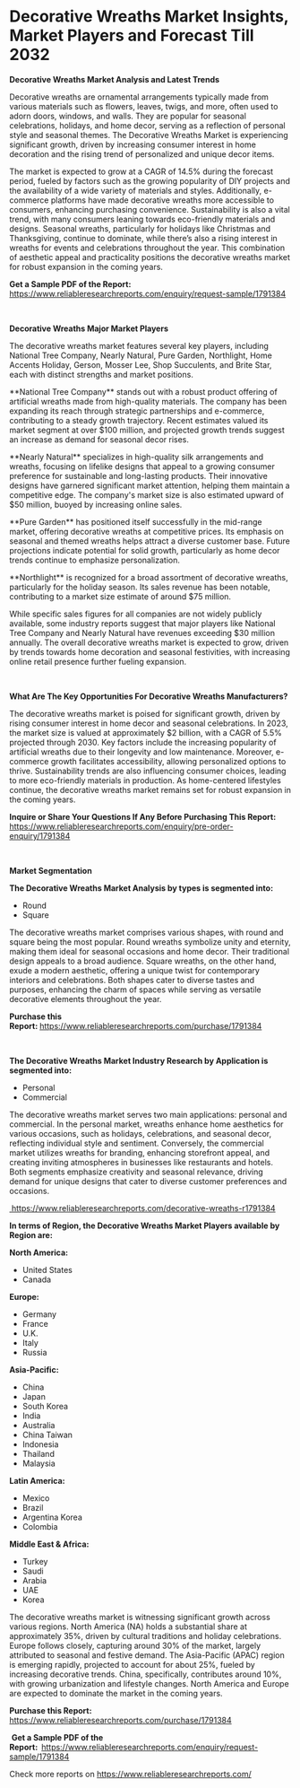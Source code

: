 <p><h1>Decorative Wreaths Market Insights, Market Players and Forecast Till 2032</h1></p><p><strong>Decorative Wreaths Market Analysis and Latest Trends</strong></p>
<p><p>Decorative wreaths are ornamental arrangements typically made from various materials such as flowers, leaves, twigs, and more, often used to adorn doors, windows, and walls. They are popular for seasonal celebrations, holidays, and home decor, serving as a reflection of personal style and seasonal themes. The Decorative Wreaths Market is experiencing significant growth, driven by increasing consumer interest in home decoration and the rising trend of personalized and unique decor items.</p><p>The market is expected to grow at a CAGR of 14.5% during the forecast period, fueled by factors such as the growing popularity of DIY projects and the availability of a wide variety of materials and styles. Additionally, e-commerce platforms have made decorative wreaths more accessible to consumers, enhancing purchasing convenience. Sustainability is also a vital trend, with many consumers leaning towards eco-friendly materials and designs. Seasonal wreaths, particularly for holidays like Christmas and Thanksgiving, continue to dominate, while there’s also a rising interest in wreaths for events and celebrations throughout the year. This combination of aesthetic appeal and practicality positions the decorative wreaths market for robust expansion in the coming years.</p></p>
<p><strong>Get a Sample PDF of the Report:&nbsp;</strong> <a href="https://www.reliableresearchreports.com/enquiry/request-sample/1791384?utm_campaign=2957&utm_medium=2&utm_source=Github&utm_content=ia&utm_term=04042025&utm_id=decorative-wreaths">https://www.reliableresearchreports.com/enquiry/request-sample/1791384</a></p>
<p>&nbsp;</p>
<p><strong>Decorative Wreaths Major Market Players</strong></p>
<p><p>The decorative wreaths market features several key players, including National Tree Company, Nearly Natural, Pure Garden, Northlight, Home Accents Holiday, Gerson, Mosser Lee, Shop Succulents, and Brite Star, each with distinct strengths and market positions.</p><p>**National Tree Company** stands out with a robust product offering of artificial wreaths made from high-quality materials. The company has been expanding its reach through strategic partnerships and e-commerce, contributing to a steady growth trajectory. Recent estimates valued its market segment at over $100 million, and projected growth trends suggest an increase as demand for seasonal decor rises.</p><p>**Nearly Natural** specializes in high-quality silk arrangements and wreaths, focusing on lifelike designs that appeal to a growing consumer preference for sustainable and long-lasting products. Their innovative designs have garnered significant market attention, helping them maintain a competitive edge. The company's market size is also estimated upward of $50 million, buoyed by increasing online sales.</p><p>**Pure Garden** has positioned itself successfully in the mid-range market, offering decorative wreaths at competitive prices. Its emphasis on seasonal and themed wreaths helps attract a diverse customer base. Future projections indicate potential for solid growth, particularly as home decor trends continue to emphasize personalization.</p><p>**Northlight** is recognized for a broad assortment of decorative wreaths, particularly for the holiday season. Its sales revenue has been notable, contributing to a market size estimate of around $75 million.</p><p>While specific sales figures for all companies are not widely publicly available, some industry reports suggest that major players like National Tree Company and Nearly Natural have revenues exceeding $30 million annually. The overall decorative wreaths market is expected to grow, driven by trends towards home decoration and seasonal festivities, with increasing online retail presence further fueling expansion.</p></p>
<p>&nbsp;</p>
<p><strong>What Are The Key Opportunities For Decorative Wreaths Manufacturers?</strong></p>
<p><p>The decorative wreaths market is poised for significant growth, driven by rising consumer interest in home decor and seasonal celebrations. In 2023, the market size is valued at approximately $2 billion, with a CAGR of 5.5% projected through 2030. Key factors include the increasing popularity of artificial wreaths due to their longevity and low maintenance. Moreover, e-commerce growth facilitates accessibility, allowing personalized options to thrive. Sustainability trends are also influencing consumer choices, leading to more eco-friendly materials in production. As home-centered lifestyles continue, the decorative wreaths market remains set for robust expansion in the coming years.</p></p>
<p><strong>Inquire or Share Your Questions If Any Before Purchasing This Report:</strong> <a href="https://www.reliableresearchreports.com/enquiry/pre-order-enquiry/1791384?utm_campaign=2957&utm_medium=2&utm_source=Github&utm_content=ia&utm_term=04042025&utm_id=decorative-wreaths">https://www.reliableresearchreports.com/enquiry/pre-order-enquiry/1791384</a></p>
<p>&nbsp;</p>
<p><strong>Market Segmentation</strong></p>
<p><strong>The Decorative Wreaths Market Analysis by types is segmented into:</strong></p>
<p><ul><li>Round</li><li>Square</li></ul></p>
<p><p>The decorative wreaths market comprises various shapes, with round and square being the most popular. Round wreaths symbolize unity and eternity, making them ideal for seasonal occasions and home decor. Their traditional design appeals to a broad audience. Square wreaths, on the other hand, exude a modern aesthetic, offering a unique twist for contemporary interiors and celebrations. Both shapes cater to diverse tastes and purposes, enhancing the charm of spaces while serving as versatile decorative elements throughout the year.</p></p>
<p><strong>Purchase this Report:&nbsp;</strong><a href="https://www.reliableresearchreports.com/purchase/1791384?utm_campaign=2957&utm_medium=2&utm_source=Github&utm_content=ia&utm_term=04042025&utm_id=decorative-wreaths">https://www.reliableresearchreports.com/purchase/1791384</a></p>
<p>&nbsp;</p>
<p><strong>The Decorative Wreaths Market Industry Research by Application is segmented into:</strong></p>
<p><ul><li>Personal</li><li>Commercial</li></ul></p>
<p><p>The decorative wreaths market serves two main applications: personal and commercial. In the personal market, wreaths enhance home aesthetics for various occasions, such as holidays, celebrations, and seasonal decor, reflecting individual style and sentiment. Conversely, the commercial market utilizes wreaths for branding, enhancing storefront appeal, and creating inviting atmospheres in businesses like restaurants and hotels. Both segments emphasize creativity and seasonal relevance, driving demand for unique designs that cater to diverse customer preferences and occasions.</p></p>
<p><a href="https://www.reliableresearchreports.com/decorative-wreaths-r1791384?utm_campaign=2957&utm_medium=2&utm_source=Github&utm_content=ia&utm_term=04042025&utm_id=decorative-wreaths">&nbsp;https://www.reliableresearchreports.com/decorative-wreaths-r1791384</a></p>
<p><strong>In terms of Region, the Decorative Wreaths Market Players available by Region are:</strong></p>
<p>
    <p> <strong> North America: </strong>
        <ul>
            <li>United States</li>
            <li>Canada</li>
        </ul>
        </p> 
    <p> <strong> Europe: </strong>
        <ul>
            <li>Germany</li>
            <li>France</li>
            <li>U.K.</li>
            <li>Italy</li>
            <li>Russia</li>
        </ul>
        </p> 
    <p> <strong> Asia-Pacific: </strong>
        <ul>
            <li>China</li>
            <li>Japan</li>
            <li>South Korea</li>
            <li>India</li>
            <li>Australia</li>
            <li>China Taiwan</li>
            <li>Indonesia</li>
            <li>Thailand</li>
            <li>Malaysia</li>
        </ul>
        </p> 
    <p> <strong> Latin America: </strong>
        <ul>
            <li>Mexico</li>
            <li>Brazil</li>
            <li>Argentina Korea</li>
            <li>Colombia</li>
        </ul>
        </p> 
    <p> <strong> Middle East & Africa: </strong>
        <ul>
            <li>Turkey</li>
            <li>Saudi</li>
            <li>Arabia</li>
            <li>UAE</li>
            <li>Korea</li>
        </ul>
    </p>
    </p>
<p><p>The decorative wreaths market is witnessing significant growth across various regions. North America (NA) holds a substantial share at approximately 35%, driven by cultural traditions and holiday celebrations. Europe follows closely, capturing around 30% of the market, largely attributed to seasonal and festive demand. The Asia-Pacific (APAC) region is emerging rapidly, projected to account for about 25%, fueled by increasing decorative trends. China, specifically, contributes around 10%, with growing urbanization and lifestyle changes. North America and Europe are expected to dominate the market in the coming years.</p></p>
<p><strong>Purchase this Report: </strong><a href="https://www.reliableresearchreports.com/purchase/1791384?utm_campaign=2957&utm_medium=2&utm_source=Github&utm_content=ia&utm_term=04042025&utm_id=decorative-wreaths">https://www.reliableresearchreports.com/purchase/1791384</a></p>
<p>&nbsp;<strong>Get a Sample PDF of the Report:&nbsp;&nbsp;</strong><a href="https://www.reliableresearchreports.com/enquiry/request-sample/1791384?utm_campaign=2957&utm_medium=2&utm_source=Github&utm_content=ia&utm_term=04042025&utm_id=decorative-wreaths">https://www.reliableresearchreports.com/enquiry/request-sample/1791384</a></p>
<p><strong></strong></p>
<p>Check more reports on <a href="https://www.reliableresearchreports.com/?utm_campaign=2957&utm_medium=2&utm_source=Github&utm_content=ia&utm_term=04042025&utm_id=decorative-wreaths">https://www.reliableresearchreports.com/</a></p>